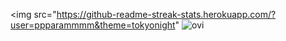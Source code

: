 <img src="https://github-readme-streak-stats.herokuapp.com/?user=ppparammmm&theme=tokyonight" <img src="https://github-readme-stats.vercel.app/api/top-langs?username=ppparammmm&show_icons=true&locale=en&layout=compact&theme=chartreuse-dark" alt="ovi" /> 
